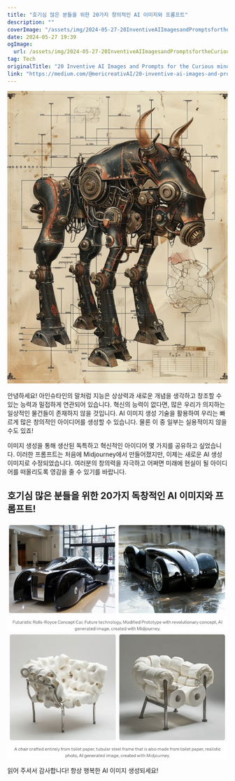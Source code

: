 ```yaml
---
title: "호기심 많은 분들을 위한 20가지 창의적인 AI 이미지와 프롬프트"
description: ""
coverImage: "/assets/img/2024-05-27-20InventiveAIImagesandPromptsfortheCuriousminded_0.png"
date: 2024-05-27 19:39
ogImage: 
  url: /assets/img/2024-05-27-20InventiveAIImagesandPromptsfortheCuriousminded_0.png
tag: Tech
originalTitle: "20 Inventive AI Images and Prompts for the Curious minded!"
link: "https://medium.com/@mericreativAI/20-inventive-ai-images-and-prompts-for-the-curious-minded-48147ce7e946"
---
```



![image](/assets/img/2024-05-27-20InventiveAIImagesandPromptsfortheCuriousminded_0.png)

안녕하세요! 아인슈타인의 말처럼 지능은 상상력과 새로운 개념을 생각하고 창조할 수 있는 능력과 밀접하게 연관되어 있습니다. 혁신의 능력이 없다면, 많은 우리가 의지하는 일상적인 물건들이 존재하지 않을 것입니다. AI 이미지 생성 기술을 활용하여 우리는 빠르게 많은 창의적인 아이디어를 생성할 수 있습니다. 물론 이 중 일부는 실용적이지 않을 수도 있죠!

이미지 생성을 통해 생산된 독특하고 혁신적인 아이디어 몇 가지를 공유하고 싶었습니다. 이러한 프롬프트는 처음에 Midjourney에서 만들어졌지만, 이제는 새로운 AI 생성 이미지로 수정되었습니다. 여러분의 창의력을 자극하고 어쩌면 미래에 현실이 될 아이디어를 떠올리도록 영감을 줄 수 있기를 바랍니다.

## 호기심 많은 분들을 위한 20가지 독창적인 AI 이미지와 프롬프트!

<div class="content-ad"></div>

<img src="/assets/img/2024-05-27-20InventiveAIImagesandPromptsfortheCuriousminded_1.png" />

<img src="/assets/img/2024-05-27-20InventiveAIImagesandPromptsfortheCuriousminded_2.png" />

읽어 주셔서 감사합니다! 항상 행복한 AI 이미지 생성되세요!